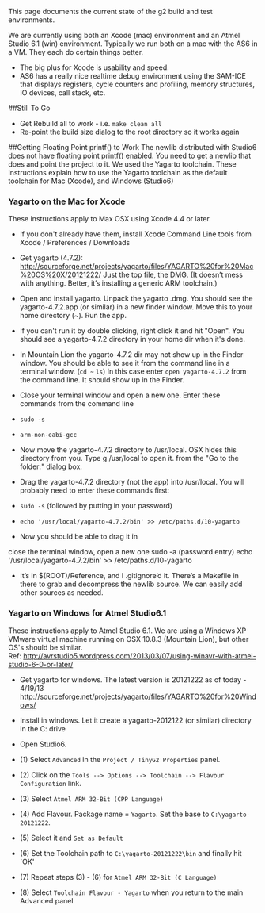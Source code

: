 This page documents the current state of the g2 build and test environments. 

We are currently using both an Xcode (mac) environment and an Atmel Studio 6.1 (win) environment. Typically we run both on a mac with the AS6 in a VM. They each do certain things better. 
* The big plus for Xcode is usability and speed. 
* AS6 has a really nice realtime debug environment using the SAM-ICE that displays registers, cycle counters and profiling, memory structures, IO devices, call stack, etc. 

##Still To Go
* Get Rebuild all to work - i.e. `make clean all`
* Re-point the build size dialog to the root directory so it works again

##Getting Floating Point printf() to Work
The newlib distributed with Studio6 does not have floating point printf() enabled. You need to get a newlib that does and point the project to it. We used the Yagarto toolchain. These instructions explain how to use the Yagarto toolchain as the default toolchain for Mac (Xcode), and Windows (Studio6)

### Yagarto on the Mac for Xcode
These instructions apply to Max OSX using Xcode 4.4 or later.
* If you don't already have them, install Xcode Command Line tools from Xcode / Preferences / Downloads
* Get yagarto (4.7.2): http://sourceforge.net/projects/yagarto/files/YAGARTO%20for%20Mac%20OS%20X/20121222/ Just the top file, the DMG. (It doesn’t mess with anything. Better, it’s installing a generic ARM toolchain.)
* Open and install yagarto. Unpack the yagarto .dmg. You should see the yagarto-4.7.2.app (or similar) in a new finder window. Move this to your home directory (~). Run the app. 
 * If you can't run it by double clicking, right click it and hit "Open". You should see a yagarto-4.7.2 directory in your home dir when it's done.
 * In Mountain Lion the yagarto-4.7.2 dir may not show up in the Finder window. You should be able to see it from the command line in a terminal window. (`cd ~`  `ls`) In this case enter `open yagarto-4.7.2` from the command line. It should show up in the Finder.
* Close your terminal window and open a new one. Enter these commands from the command line
 * `sudo -s`
 * `arm-non-eabi-gcc`

* Now move the yagarto-4.7.2 directory to /usr/local. OSX hides this directory from you. Type <cmd><shift>g /usr/local to open it. from the "Go to the folder:" dialog box.

* Drag the yagarto-4.7.2 directory (not the app) into /usr/local. You will probably need to enter these commands first:
 * `sudo -s`  (followed by putting in your password)
 * `echo '/usr/local/yagarto-4.7.2/bin' >> /etc/paths.d/10-yagarto`
 * Now you should be able to drag it in

close the terminal window, open a new one 
sudo -a (password entry)
echo '/usr/local/yagarto-4.7.2/bin' >> /etc/paths.d/10-yagarto

* It’s in $(ROOT)/Reference, and I .gitignore’d it. There’s a Makefile in there to grab and decompress the newlib source. We can easily add other sources as needed.

### Yagarto on Windows for Atmel Studio6.1
These instructions apply to Atmel Studio 6.1. We are using a Windows XP VMware virtual machine running on OSX 10.8.3 (Mountain Lion), but other OS's should be similar. <br>
Ref: http://avrstudio5.wordpress.com/2013/03/07/using-winavr-with-atmel-studio-6-0-or-later/

* Get yagarto for windows. The latest version is 20121222 as of today - 4/19/13<br> http://sourceforge.net/projects/yagarto/files/YAGARTO%20for%20Windows/

* Install in windows. Let it create a yagarto-2012122 (or similar) directory in the C: drive

* Open Studio6. 
 * (1) Select `Advanced` in the `Project / TinyG2 Properties` panel. 
 * (2) Click on the `Tools --> Options --> Toolchain --> Flavour Configuration` link. 
 * (3) Select `Atmel ARM 32-Bit (CPP Language)`
 * (4) Add Flavour. Package name = `Yagarto`. Set the base to `C:\yagarto-20121222`. 
 * (5) Select it and `Set as Default`
 * (6) Set the Toolchain path to `C:\yagarto-20121222\bin` and finally hit `OK'
 * (7) Repeat steps (3) - (6) for `Atmel ARM 32-Bit (C Language)`
 * (8) Select `Toolchain Flavour - Yagarto` when you return to the main Advanced panel

